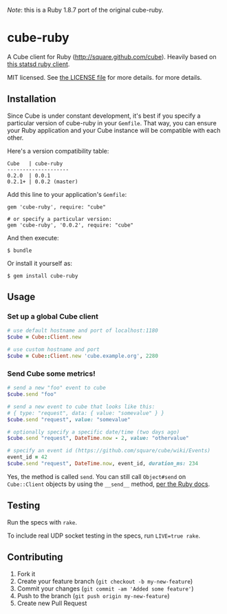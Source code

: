 *Note*: this is a Ruby 1.8.7 port of the original cube-ruby.

# cube-ruby

A Cube client for Ruby (http://square.github.com/cube). Heavily based on
[this statsd ruby client][sdc].

MIT licensed. See [the LICENSE file][license] for more details.
for more details.

## Installation

Since Cube is under constant development, it's best if you specify a particular
version of cube-ruby in your `Gemfile`. That way, you can ensure your Ruby
application and your Cube instance will be compatible with each other.

Here's a version compatibility table:

    Cube   | cube-ruby
    --------------------
    0.2.0  | 0.0.1
    0.2.1+ | 0.0.2 (master)

Add this line to your application's `Gemfile`:

    gem 'cube-ruby', require: "cube"

    # or specify a particular version:
    gem 'cube-ruby', '0.0.2', require: "cube"

And then execute:

    $ bundle

Or install it yourself as:

    $ gem install cube-ruby

## Usage

### Set up a global Cube client

```ruby
# use default hostname and port of localhost:1180
$cube = Cube::Client.new

# use custom hostname and port
$cube = Cube::Client.new 'cube.example.org', 2280
```

### Send Cube some metrics!

```ruby
# send a new "foo" event to cube
$cube.send "foo"

# send a new event to cube that looks like this:
# { type: "request", data: { value: "somevalue" } }
$cube.send "request", value: "somevalue"

# optionally specify a specific date/time (two days ago)
$cube.send "request", DateTime.now - 2, value: "othervalue"

# specify an event id (https://github.com/square/cube/wiki/Events)
event_id = 42
$cube.send "request", DateTime.now, event_id, duration_ms: 234
```

Yes, the method is called `send`. You can still call `Object#send` on
`Cube::Client` objects by using the `__send__` method, [per the Ruby docs][rd].

## Testing

Run the specs with `rake`.

To include real UDP socket testing in the specs, run `LIVE=true rake`.

## Contributing

1. Fork it
2. Create your feature branch (`git checkout -b my-new-feature`)
3. Commit your changes (`git commit -am 'Added some feature'`)
4. Push to the branch (`git push origin my-new-feature`)
5. Create new Pull Request

[sdc]: https://github.com/github/statsd-ruby
[license]: https://github.com/codykrieger/cube-ruby/blob/master/LICENSE
[rd]: http://ruby-doc.org/core-1.9.3/Object.html#method-i-send


